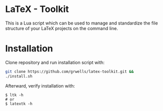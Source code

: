 # LaTeX - Toolkit

This is a Lua script which can be used to manage and standardize the file structure of your LaTeX projects on the command line.

# Installation

Clone repository and run installation script with:

```bash
git clone https://github.com/grwells/latex-toolkit.git &&
./install.sh
```

Afterward, verify installation with:

```
$ ltk -h
# or
$ latextk -h
```


